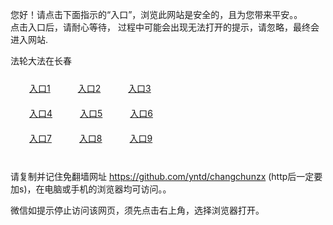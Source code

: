 您好！请点击下面指示的“入口”，浏览此网站是安全的，且为您带来平安。。 <br/>
点击入口后，请耐心等待， 过程中可能会出现无法打开的提示，请忽略，最终会进入网站. </br>

法轮大法在长春<br/>
<div style="padding:10px"><a style="margin:20px" target="_blank" href="https://d1za0d9gh3uat.cloudfront.net/2Qpsp?kkzcq" id="ccLink1" rel="nofollow">入口1</a> <a target="_blank" style="margin:20px" href="https://d4mmfr2k3fghz.cloudfront.net/2Qpsp?chdfyrn" id="ccLink2" rel="nofollow">入口2</a> <a style="margin:20px" target="_blank" href="https://d8cqvkm9c43ej.cloudfront.net/2Qpsp?hsivzog" id="ccLink3" rel="nofollow">入口3</a></div>

<div style="padding:10px" ><a style="margin:20px" target="_blank" href="https://d1za0d9gh3uat.cloudfront.net/2Qpsp?kkzcq" id="ccLink4" rel="nofollow">入口4</a> <a style="margin:20px" href="https://d4mmfr2k3fghz.cloudfront.net/2Qpsp?chdfyrn" target="_blank" id="ccLink5" rel="nofollow">入口5</a> <a style="margin:20px" href="https://d8cqvkm9c43ej.cloudfront.net/2Qpsp?hsivzog" target="_blank" id="ccLink6" rel="nofollow">入口6</a></div>

<div style="padding:10px"><a style="margin:20px" target="_blank" href="https://d1za0d9gh3uat.cloudfront.net/2Qpsp?kkzcq" id="ccLink7" rel="nofollow">入口7</a> <a style="margin:20px" href="https://d4mmfr2k3fghz.cloudfront.net/2Qpsp?chdfyrn" target="_blank" id="ccLink8" rel="nofollow">入口8</a> <a style="margin:20px" target="_blank" href="https://d8cqvkm9c43ej.cloudfront.net/2Qpsp?hsivzog" id="ccLink9" rel="nofollow">入口9</a></div>

<br/>



请复制并记住免翻墙网址 https://github.com/yntd/changchunzx (http后一定要加s)，在电脑或手机的浏览器均可访问。。<br/>

微信如提示停止访问该网页，须先点击右上角，选择浏览器打开。
